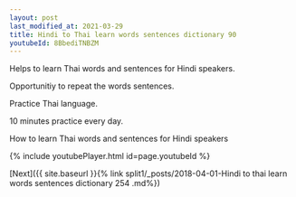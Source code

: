 ```yaml
---
layout: post
last_modified_at: 2021-03-29
title: Hindi to Thai learn words sentences dictionary 90 
youtubeId: 8BbediTNBZM
---
```

 
 
Helps to learn Thai words and sentences for Hindi speakers.

Opportunitiy to repeat the words sentences. 

Practice Thai language. 
 
10 minutes practice every day. 
 
How to learn Thai words and sentences for Hindi speakers 
 
{% include youtubePlayer.html id=page.youtubeId %}
 
 
[Next]({{ site.baseurl }}{% link  split1/_posts/2018-04-01-Hindi to thai learn words sentences dictionary 254 .md%})
 
